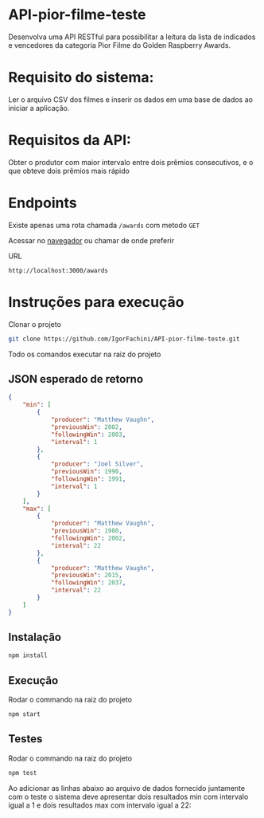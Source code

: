 # API-pior-filme-teste

Desenvolva uma API RESTful para possibilitar a leitura da lista de indicados e vencedores
da categoria Pior Filme do Golden Raspberry Awards.

# Requisito do sistema:
Ler o arquivo CSV dos filmes e inserir os dados em uma base de dados ao iniciar a
aplicação.

# Requisitos da API:

Obter o produtor com maior intervalo entre dois prêmios consecutivos, e o que
obteve dois prêmios mais rápido

# Endpoints
Existe apenas uma rota chamada ```/awards``` com metodo ```GET```

Acessar no [navegador](http://localhost:3000/awards) ou chamar de onde preferir

URL

```http://localhost:3000/awards```

# Instruções para execução

Clonar o projeto

```bash
git clone https://github.com/IgorFachini/API-pior-filme-teste.git
```

Todo os comandos executar na raiz do projeto

## JSON esperado de retorno

```json
{
    "min": [
        {
            "producer": "Matthew Vaughn",
            "previousWin": 2002,
            "followingWin": 2003,
            "interval": 1
        },
        {
            "producer": "Joel Silver",
            "previousWin": 1990,
            "followingWin": 1991,
            "interval": 1
        }
    ],
    "max": [
        {
            "producer": "Matthew Vaughn",
            "previousWin": 1980,
            "followingWin": 2002,
            "interval": 22
        },
        {
            "producer": "Matthew Vaughn",
            "previousWin": 2015,
            "followingWin": 2037,
            "interval": 22
        }
    ]
}
```
## Instalação
```bash
npm install
```

## Execução

Rodar o commando na raiz do projeto
```bash
npm start
```

## Testes

Rodar o commando na raiz do projeto
```bash
npm test
```


Ao adicionar as linhas abaixo ao arquivo de dados fornecido juntamente com o teste o sistema deve apresentar dois resultados min com intervalo igual a 1 e dois resultados max com intervalo igual a 22: